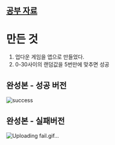 ## [공부 자료](https://yagom.net/courses/ios-starter-uikit/)

# 만든 것
1. 업다운 게임을 앱으로 만들었다.
2. 0-30사이의 랜덤값을 5번만에 맞추면 성공

## 완성본 - 성공 버전
![success](https://user-images.githubusercontent.com/41350477/136647068-ac224d13-154d-4c5d-9f54-92437c11d472.gif)
## 완성본 - 실패버전
![Uploading fail.gif…]()
